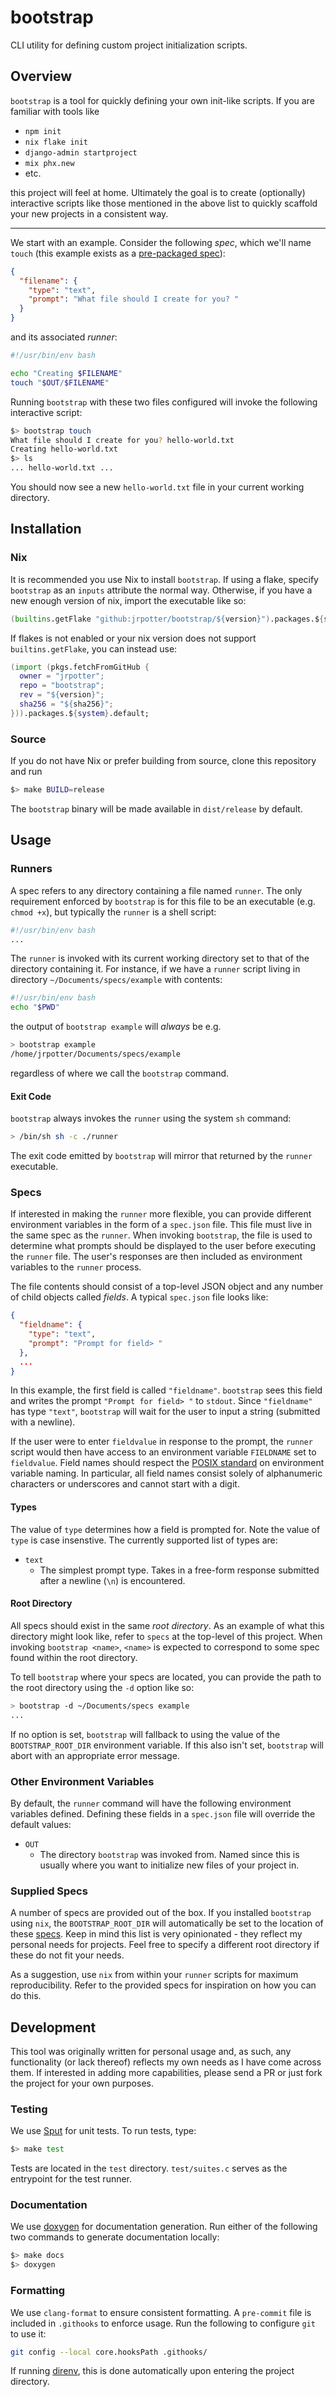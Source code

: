 # bootstrap

CLI utility for defining custom project initialization scripts.

## Overview

`bootstrap` is a tool for quickly defining your own init-like scripts. If you
are familiar with tools like

* `npm init`
* `nix flake init`
* `django-admin startproject`
* `mix phx.new`
* etc.

this project will feel at home. Ultimately the goal is to create (optionally)
interactive scripts like those mentioned in the above list to quickly scaffold
your new projects in a consistent way.

---

We start with an example. Consider the following *spec*, which we'll name
`touch` (this example exists as a [pre-packaged spec](./specs/touch)):
```json
{
  "filename": {
    "type": "text",
    "prompt": "What file should I create for you? "
  }
}
```
and its associated *runner*:
```bash
#!/usr/bin/env bash

echo "Creating $FILENAME"
touch "$OUT/$FILENAME"
```

Running `bootstrap` with these two files configured will invoke the following
interactive script:
```bash
$> bootstrap touch
What file should I create for you? hello-world.txt
Creating hello-world.txt
$> ls
... hello-world.txt ...
```
You should now see a new `hello-world.txt` file in your current working
directory.

## Installation

### Nix

It is recommended you use Nix to install `bootstrap`. If using a flake, specify
`bootstrap` as an `inputs` attribute the normal way. Otherwise, if you have a
new enough version of nix, import the executable like so:
```nix
(builtins.getFlake "github:jrpotter/bootstrap/${version}").packages.${system}.default;
```
If flakes is not enabled or your nix version does not support
`builtins.getFlake`, you can instead use:
```nix
(import (pkgs.fetchFromGitHub {
  owner = "jrpotter";
  repo = "bootstrap";
  rev = "${version}";
  sha256 = "${sha256}";
})).packages.${system}.default;
```

### Source

If you do not have Nix or prefer building from source, clone this repository and
run
```bash
$> make BUILD=release
```
The `bootstrap` binary will be made available in `dist/release` by default.

## Usage

### Runners

A spec refers to any directory containing a file named `runner`. The only
requirement enforced by `bootstrap` is for this file to be an executable (e.g.
`chmod +x`), but typically the `runner` is a shell script:
```bash
#!/usr/bin/env bash
...
```

The `runner` is invoked with its current working directory set to that of the
directory containing it. For instance, if we have a `runner` script living in
directory `~/Documents/specs/example` with contents:
```bash
#!/usr/bin/env bash
echo "$PWD"
```
the output of `bootstrap example` will *always* be e.g.
```bash
> bootstrap example
/home/jrpotter/Documents/specs/example
```
regardless of where we call the `bootstrap` command.

#### Exit Code

`bootstrap` always invokes the `runner` using the system `sh` command:
```bash
> /bin/sh sh -c ./runner
```
The exit code emitted by `bootstrap` will mirror that returned by the `runner`
executable.

### Specs

If interested in making the `runner` more flexible, you can provide different
environment variables in the form of a `spec.json` file. This file must live
in the same spec as the `runner`. When invoking `bootstrap`, the file is used to
determine what prompts should be displayed to the user before executing the
`runner` file. The user's responses are then included as environment variables
to the `runner` process.

The file contents should consist of a top-level JSON object and any number of
child objects called *fields*. A typical `spec.json` file looks like:
```json
{
  "fieldname": {
    "type": "text",
    "prompt": "Prompt for field> "
  },
  ...
}
```
In this example, the first field is called `"fieldname"`. `bootstrap` sees this
field and writes the prompt `"Prompt for field> "` to `stdout`. Since
`"fieldname"` has type `"text"`, `bootstrap` will wait for the user to input
a string (submitted with a newline).

If the user were to enter `fieldvalue` in response to the prompt, the `runner`
script would then have access to an environment variable `FIELDNAME` set to
`fieldvalue`. Field names should respect the [POSIX standard](https://pubs.opengroup.org/onlinepubs/9699919799/basedefs/V1_chap08.html)
on environment variable naming. In particular, all field names consist solely
of alphanumeric characters or underscores and cannot start with a digit.

#### Types

The value of `type` determines how a field is prompted for. Note the value of
`type` is case insenstive. The currently supported list of types are:

* `text`
  * The simplest prompt type. Takes in a free-form response submitted after a
    newline (`\n`) is encountered.

#### Root Directory

All specs should exist in the same *root directory*. As an example of what this
directory might look like, refer to `specs` at the top-level of this project.
When invoking `bootstrap <name>`, `<name>` is expected to correspond to some
spec found within the root directory.

To tell `bootstrap` where your specs are located, you can provide the path to
the root directory using the `-d` option like so:
```bash
> bootstrap -d ~/Documents/specs example
...
```

If no option is set, `bootstrap` will fallback to using the value of the
`BOOTSTRAP_ROOT_DIR` environment variable. If this also isn't set, `bootstrap`
will abort with an appropriate error message.

### Other Environment Variables

By default, the `runner` command will have the following environment variables
defined. Defining these fields in a `spec.json` file will override the default
values:

* `OUT`
  * The directory `bootstrap` was invoked from. Named since this is usually
    where you want to initialize new files of your project in.

### Supplied Specs

A number of specs are provided out of the box. If you installed `bootstrap`
using `nix`, the `BOOTSTRAP_ROOT_DIR` will automatically be set to the location
of these [specs](./specs). Keep in mind this list is very opinionated - they
reflect my personal needs for projects. Feel free to specify a different root
directory if these do not fit your needs.

As a suggestion, use `nix` from within your `runner` scripts for maximum
reproducibility. Refer to the provided specs for inspiration on how you can do
this.

## Development

This tool was originally written for personal usage and, as such, any
functionality (or lack thereof) reflects my own needs as I have come across
them. If interested in adding more capabilities, please send a PR or just fork
the project for your own purposes.

### Testing

We use [Sput](https://www.use-strict.de/sput-unit-testing/) for unit tests. To
run tests, type:
```bash
$> make test
```
Tests are located in the `test` directory. `test/suites.c` serves as the
entrypoint for the test runner.

### Documentation

We use [doxygen](https://www.doxygen.nl/index.html) for documentation
generation. Run either of the following two commands to generate documentation
locally:
```bash
$> make docs
$> doxygen
```

### Formatting

We use `clang-format` to ensure consistent formatting. A `pre-commit` file is
included in `.githooks` to enforce usage. Run the following to configure `git`
to use it:

```bash
git config --local core.hooksPath .githooks/
```

If running [direnv](https://direnv.net/), this is done automatically upon
entering the project directory.
